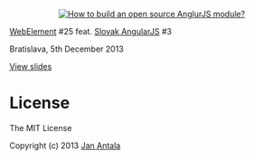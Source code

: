 <p align="center">
    <a href="http://www.janantala.com/slides/how-to-build-an-open-source-angularjs-module/#/">
    <img src="https://raw.github.com/janantala/slides/master/how-to-build-an-open-source-angularjs-module/img/title.png" alt="How to build an open source AnglurJS module?"/>
    </a>
</p>

[WebElement](http://webelement.sk/) #25 feat. [Slovak AngularJS](http://www.meetup.com/Slovak-AngularJS-User-Group/) #3

Bratislava, 5th December 2013

[View slides](http://www.janantala.com/slides/how-to-build-an-open-source-angularjs-module/#/)

# License

The MIT License

Copyright (c) 2013 [Jan Antala](http://www.janantala.com)
